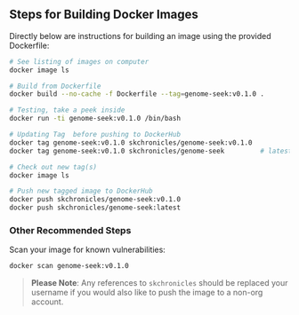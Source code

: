 ## Steps for Building Docker Images

Directly below are instructions for building an image using the provided Dockerfile:

```bash
# See listing of images on computer
docker image ls

# Build from Dockerfile
docker build --no-cache -f Dockerfile --tag=genome-seek:v0.1.0 .

# Testing, take a peek inside
docker run -ti genome-seek:v0.1.0 /bin/bash

# Updating Tag  before pushing to DockerHub
docker tag genome-seek:v0.1.0 skchronicles/genome-seek:v0.1.0
docker tag genome-seek:v0.1.0 skchronicles/genome-seek         # latest

# Check out new tag(s)
docker image ls

# Push new tagged image to DockerHub
docker push skchronicles/genome-seek:v0.1.0
docker push skchronicles/genome-seek:latest
```

### Other Recommended Steps

Scan your image for known vulnerabilities:

```bash
docker scan genome-seek:v0.1.0
```

> **Please Note**: Any references to `skchronicles` should be replaced your username if you would also like to push the image to a non-org account.
